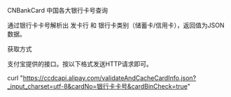 CNBankCard 中国各大银行卡号查询

通过银行卡卡号解析出 发卡行 和 银行卡类别（储蓄卡/信用卡），返回值为JSON数据。

获取方式

支付宝提供的接口。按以下格式发送HTTP请求即可。

curl "https://ccdcapi.alipay.com/validateAndCacheCardInfo.json?_input_charset=utf-8&cardNo=银行卡卡号&cardBinCheck=true"
